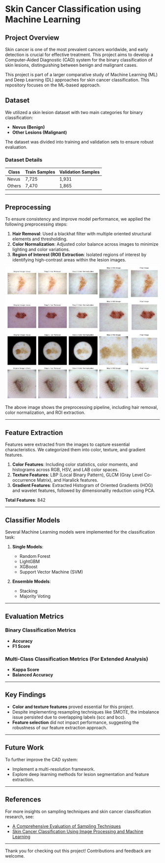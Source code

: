 # Skin Cancer Classification using Machine Learning

## Project Overview

Skin cancer is one of the most prevalent cancers worldwide, and early detection is crucial for effective treatment. This project aims to develop a Computer-Aided Diagnostic (CAD) system for the binary classification of skin lesions, distinguishing between benign and malignant cases.

This project is part of a larger comparative study of Machine Learning (ML) and Deep Learning (DL) approaches for skin cancer classification. This repository focuses on the ML-based approach.

## Dataset

We utilized a skin lesion dataset with two main categories for binary classification:
- **Nevus (Benign)**
- **Other Lesions (Malignant)**

The dataset was divided into training and validation sets to ensure robust evaluation.

### Dataset Details
| Class   | Train Samples | Validation Samples |
|---------|---------------|--------------------|
| Nevus   | 7,725         | 1,931             |
| Others  | 7,470         | 1,865             |

---

## Preprocessing

To ensure consistency and improve model performance, we applied the following preprocessing steps:

1. **Hair Removal**: Used a blackhat filter with multiple oriented structural elements and thresholding.
2. **Color Normalization**: Adjusted color balance across images to minimize lighting and color variations.
3. **Region of Interest (ROI) Extraction**: Isolated regions of interest by identifying high-contrast areas within the lesion images.

![Preprocessing Steps](https://raw.githubusercontent.com/mahdiislam79/ISIC_Skin_Cancer_Classification-ML/main/ML/Binary%20Classification%20Challenge/Images/Preprocessing.PNG)

The above image shows the preprocessing pipeline, including hair removal, color normalization, and ROI extraction.

---

## Feature Extraction

Features were extracted from the images to capture essential characteristics. We categorized them into color, texture, and gradient features.

1. **Color Features**: Including color statistics, color moments, and histograms across RGB, HSV, and LAB color spaces.
2. **Texture Features**: LBP (Local Binary Pattern), GLCM (Gray Level Co-occurrence Matrix), and Haralick features.
3. **Gradient Features**: Extracted Histogram of Oriented Gradients (HOG) and wavelet features, followed by dimensionality reduction using PCA.

**Total Features**: 842

---

## Classifier Models

Several Machine Learning models were implemented for the classification task:

1. **Single Models**:
   - Random Forest
   - LightGBM
   - XGBoost
   - Support Vector Machine (SVM)

2. **Ensemble Models**:
   - Stacking
   - Majority Voting

---

## Evaluation Metrics

### Binary Classification Metrics
- **Accuracy**
- **F1 Score**

### Multi-Class Classification Metrics (For Extended Analysis)
- **Kappa Score**
- **Balanced Accuracy**

---

## Key Findings

- **Color and texture features** proved essential for this project.
- Despite implementing resampling techniques like SMOTE, the imbalance issue persisted due to overlapping labels (scc and bcc).
- **Feature selection** did not impact performance, suggesting the robustness of our feature extraction approach.

---

## Future Work

To further improve the CAD system:
- Implement a multi-resolution framework.
- Explore deep learning methods for lesion segmentation and feature extraction.

---

## References

For more insights on sampling techniques and skin cancer classification research, see:
- [A Comprehensive Evaluation of Sampling Techniques](https://github.com/newaz-aa/Sampling-algorithms-experimental-analysis)
- [Skin Cancer Classification Using Image Processing and Machine Learning](https://ieeexplore.ieee.org/document/9393198)

---

Thank you for checking out this project! Contributions and feedback are welcome.
